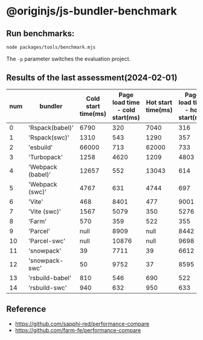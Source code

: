 # @originjs/js-bundler-benchmark

## Run benchmarks:
```bash
node packages/tools/benchmark.mjs
```
The `-p` parameter switches the evaluation project.

## Results of the last assessment(2024-02-01)

| num|      bundler      | Cold start time(ms) | Page load time - cold start(ms) | Hot start time(ms) | Page load time - hot start(ms) | HMR - root	(ms) | HMR - leaf(ms) | Build time(ms) |
|-        |-                  |-                     |-                  |-                    |-                 |-            |-            |-          |
|    0    |  'Rspack(babel)'  |         6790         |        320        |        7040         |       316        |     164     |     130     |   8378    |
|    1    |   'Rspack(swc)'   |         1310         |        543        |        1290         |       357        |     173     |     105     |   8493    |
|    2    |     'esbuild'     |        66000         |        713        |        62000        |       733        |    1103     |    3346     |  208480   |
|    3    |    'Turbopack'    |         1258         |       4620        |        1209         |       4803       |     -1      |     64      |     0     |
|    4    | 'Webpack (babel)' |        12657         |        552        |        13043        |       614        |     369     |     323     |   17339   |
|    5    |  'Webpack (swc)'  |         4767         |        631        |        4744         |       697        |     386     |     225     |   7538    |
|    6    |      'Vite'       |         468          |       8401        |         477         |       9001       |     -1      |     323     |   5202    |
|    7    |   'Vite (swc)'    |         1567         |       5079        |         350         |       5276       |     -1      |     318     |   4467    |
|    8    |      'Farm'       |         570          |        359        |         522         |       355        |     -1      |     -1      |   2356    |
|    9    |     'Parcel'      |         null         |       8909        |        null         |       8442       |     265     |     57      |   11570   |
|   10    |   'Parcel-swc'    |         null         |       10876       |        null         |       9698       |     281     |     65      |   17392   |
|   11    |    'snowpack'     |          39          |       7711        |         39          |       6612       |    3222     |    2826     |   11776   |
|   12    |  'snowpack-swc'   |          50          |       9752        |         37          |       8595       |    2727     |    2357     |   14612   |
|   13    |  'rsbuild-babel'  |         810          |        546        |         690         |       522        |    1108     |     330     |   2234    |
|   14    |   'rsbuild-swc'   |         940          |        632        |         950         |       633        |     235     |     215     |   2607    |

## Reference
- https://github.com/sapphi-red/performance-compare
- https://github.com/farm-fe/performance-compare